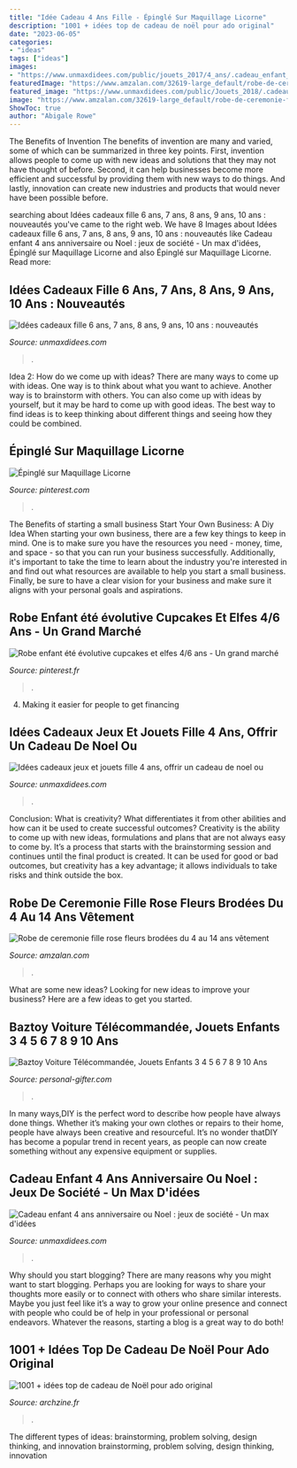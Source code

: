 ```yaml
---
title: "Idée Cadeau 4 Ans Fille - Épinglé Sur Maquillage Licorne"
description: "1001 + idées top de cadeau de noël pour ado original"
date: "2023-06-05"
categories:
- "ideas"
tags: ["ideas"]
images:
- "https://www.unmaxdidees.com/public/jouets_2017/4_ans/.cadeau_enfant_4_ans_m.jpg"
featuredImage: "https://www.amzalan.com/32619-large_default/robe-de-ceremonie-fille-blanche-du-4-au-14-ans-vetement-bapteme-mariage-enfant-idee-cadeau-neuf.jpg"
featured_image: "https://www.unmaxdidees.com/public/Jouets_2018/.cadeau_tendance_noel_2018_fille_8_ans__9_ans__10_ans_et_plus_machine_a_fabriquer_bracelet_cool_maker_kumi_kreator_m.jpg"
image: "https://www.amzalan.com/32619-large_default/robe-de-ceremonie-fille-blanche-du-4-au-14-ans-vetement-bapteme-mariage-enfant-idee-cadeau-neuf.jpg"
ShowToc: true
author: "Abigale Rowe"
---
```



The Benefits of Invention
The benefits of invention are many and varied, some of which can be summarized in three key points. First, invention allows people to come up with new ideas and solutions that they may not have thought of before. Second, it can help businesses become more efficient and successful by providing them with new ways to do things. And lastly, innovation can create new industries and products that would never have been possible before.

	

		
searching about Idées cadeaux fille 6 ans, 7 ans, 8 ans, 9 ans, 10 ans : nouveautés you've came to the right web. We have 8 Images about Idées cadeaux fille 6 ans, 7 ans, 8 ans, 9 ans, 10 ans : nouveautés like Cadeau enfant 4 ans anniversaire ou Noel : jeux de société - Un max d&#039;idées, Épinglé sur Maquillage Licorne and also Épinglé sur Maquillage Licorne. Read more:
		
    
## Idées Cadeaux Fille 6 Ans, 7 Ans, 8 Ans, 9 Ans, 10 Ans : Nouveautés

<img loading=lazy src="https://www.unmaxdidees.com/public/Jouets_2018/.cadeau_tendance_noel_2018_fille_8_ans__9_ans__10_ans_et_plus_machine_a_fabriquer_bracelet_cool_maker_kumi_kreator_m.jpg" onerror="this.onerror=null;this.src='https://tse1.mm.bing.net/th?id=OIP.Bw_aiIV_PkVsujtdzb5hJgAAAA&amp;pid=15.1';" alt="Idées cadeaux fille 6 ans, 7 ans, 8 ans, 9 ans, 10 ans : nouveautés">

_Source: unmaxdidees.com_

>. 

	

Idea 2: How do we come up with ideas?
There are many ways to come up with ideas. One way is to think about what you want to achieve. Another way is to brainstorm with others. You can also come up with ideas by yourself, but it may be hard to come up with good ideas. The best way to find ideas is to keep thinking about different things and seeing how they could be combined.

    
## Épinglé Sur Maquillage Licorne

<img loading=lazy src="https://i.pinimg.com/736x/07/92/cb/0792cbaa07ad932777f782a66f416b8b.jpg" onerror="this.onerror=null;this.src='https://tse2.mm.bing.net/th?id=OIP.vWXw-uE14O-NTC0zhXJfQgHaHZ&amp;pid=15.1';" alt="Épinglé sur Maquillage Licorne">

_Source: pinterest.com_

>. 

	

The Benefits of starting a small business
Start Your Own Business: A Diy Idea 
When starting your own business, there are a few key things to keep in mind. One is to make sure you have the resources you need - money, time, and space - so that you can run your business successfully. Additionally, it's important to take the time to learn about the industry you're interested in and find out what resources are available to help you start a small business. Finally, be sure to have a clear vision for your business and make sure it aligns with your personal goals and aspirations.

    
## Robe Enfant été évolutive Cupcakes Et Elfes 4/6 Ans - Un Grand Marché

<img loading=lazy src="https://i.pinimg.com/736x/cf/0b/05/cf0b053bde0b41f087369fb714c8697d.jpg" onerror="this.onerror=null;this.src='https://tse1.mm.bing.net/th?id=OIP.rIHa1FJIcrn_kOos2DmU5QHaKt&amp;pid=15.1';" alt="Robe enfant été évolutive cupcakes et elfes 4/6 ans - Un grand marché">

_Source: pinterest.fr_

>. 

	

4. Making it easier for people to get financing 

    
## Idées Cadeaux Jeux Et Jouets Fille 4 Ans, Offrir Un Cadeau De Noel Ou

<img loading=lazy src="https://www.unmaxdidees.com/public/jouets_2017/fille_4_ans/.idee_cadeau_de_noel_ou_anniversaire_fille_4_ans_en_moyenne_section_de_maternelle_ravensburger_m.jpg" onerror="this.onerror=null;this.src='https://tse2.mm.bing.net/th?id=OIP.HbzgXNyaCZ3i0jByN2WohAAAAA&amp;pid=15.1';" alt="Idées cadeaux jeux et jouets fille 4 ans, offrir un cadeau de noel ou">

_Source: unmaxdidees.com_

>. 

	

Conclusion: What is creativity? What differentiates it from other abilities and how can it be used to create successful outcomes?
Creativity is the ability to come up with new ideas, formulations and plans that are not always easy to come by. It’s a process that starts with the brainstorming session and continues until the final product is created. It can be used for good or bad outcomes, but creativity has a key advantage; it allows individuals to take risks and think outside the box.

    
## Robe De Ceremonie Fille Rose Fleurs Brodées Du 4 Au 14 Ans Vêtement

<img loading=lazy src="https://www.amzalan.com/32619-large_default/robe-de-ceremonie-fille-blanche-du-4-au-14-ans-vetement-bapteme-mariage-enfant-idee-cadeau-neuf.jpg" onerror="this.onerror=null;this.src='https://tse4.mm.bing.net/th?id=OIP.rgwU0cSnzIu6RwlGNa_M6wAAAA&amp;pid=15.1';" alt="Robe de ceremonie fille rose fleurs brodées du 4 au 14 ans vêtement">

_Source: amzalan.com_

>. 

	

What are some new ideas?
Looking for new ideas to improve your business? Here are a few ideas to get you started.

    
## Baztoy Voiture Télécommandée, Jouets Enfants 3 4 5 6 7 8 9 10 Ans

<img loading=lazy src="https://images.personal-gifter.com/2020/08/Baztoy-Voiture-Telecommandee-Jouets-Enfants-3-4-5-6-7-8-9-10-Ans-Voiture-Radiocommandee-Rotation-a-360--Mini-RC-Stunt-Car-Voiture-Course-Cadeaux-Anniversaire-Garcon-Fille-Jeux-Exterieur-Interieur-0-2.jpg" onerror="this.onerror=null;this.src='https://tse2.mm.bing.net/th?id=OIP.YfAv5p5lGIxy45kb3aBMiAHaHa&amp;pid=15.1';" alt="Baztoy Voiture Télécommandée, Jouets Enfants 3 4 5 6 7 8 9 10 Ans">

_Source: personal-gifter.com_

>. 

	

In many ways,DIY is the perfect word to describe how people have always done things. Whether it’s making your own clothes or repairs to their home, people have always been creative and resourceful. It’s no wonder thatDIY has become a popular trend in recent years, as people can now create something without any expensive equipment or supplies.

    
## Cadeau Enfant 4 Ans Anniversaire Ou Noel : Jeux De Société - Un Max D&#039;idées

<img loading=lazy src="https://www.unmaxdidees.com/public/jouets_2017/4_ans/.cadeau_enfant_4_ans_m.jpg" onerror="this.onerror=null;this.src='https://tse2.mm.bing.net/th?id=OIP.jiz0U3U7MeycNeQYm-tumAAAAA&amp;pid=15.1';" alt="Cadeau enfant 4 ans anniversaire ou Noel : jeux de société - Un max d&#039;idées">

_Source: unmaxdidees.com_

>. 

	

Why should you start blogging?
There are many reasons why you might want to start blogging. Perhaps you are looking for ways to share your thoughts more easily or to connect with others who share similar interests. Maybe you just feel like it’s a way to grow your online presence and connect with people who could be of help in your professional or personal endeavors. Whatever the reasons, starting a blog is a great way to do both!

    
## 1001 + Idées Top De Cadeau De Noël Pour Ado Original

<img loading=lazy src="https://archzine.fr/wp-content/uploads/2017/11/imprimante-portable-pour-imprimer-des-photos-de-son-smartphone-idee-cadeau-noel-ado-15-ans-original-geek-e1511265169591.jpg" onerror="this.onerror=null;this.src='https://tse4.mm.bing.net/th?id=OIP.SQus5n1G-IbuFpHucmLTkgHaFF&amp;pid=15.1';" alt="1001 + idées top de cadeau de Noël pour ado original">

_Source: archzine.fr_

>. 

	

The different types of ideas: brainstorming, problem solving, design thinking, and innovation
brainstorming, problem solving, design thinking, innovation

